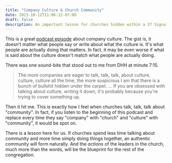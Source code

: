 ```yaml
---
title: "Company Culture & Church Community"
date: 2023-10-12T11:06:12-07:00
draft: false
description: An important lesson for churches hidden within a 37 Signals podcast on company culture.
---
```


This is a great [podcast episode](https://twitter.com/37signals/status/1712039586442936350) about company culture. The gist is, it doesn't matter what people say or write about what the culture is. It's what people are actually doing that matters. In fact, it may be even worse if what is said about the culture doesn't match what people are actually doing.

There was one sound-bite that stood out to me from DHH at minute 7:15.

> The more companies are eager to talk, talk, talk, about culture, culture, culture all the time, the more suspicious I am that there is a bunch of bullshit hidden under the carpet. ... If you are obsessed with talking about culture, writing it down, it's probably because you're trying to cover something up.

Then it hit me. This is exactly how I feel when churches talk, talk, talk about "community". In fact, if you listen to the beginning of this podcast and replace every time they say "company" with "church" and "culture" with "community", it would be spot on.

There is a lesson here for us. If churches spend less time talking about community and more time simply doing things together, an authentic community will form naturally. And the *actions* of the leaders in the church, much more than the words, will be the blueprint for the rest of the congregation.
